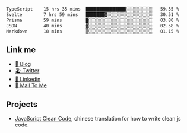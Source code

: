 <!--START_SECTION:waka-->

```txt
TypeScript    15 hrs 35 mins  ███████████████░░░░░░░░░░   59.55 %
Svelte        7 hrs 59 mins   ███████▓░░░░░░░░░░░░░░░░░   30.51 %
Prisma        59 mins         █░░░░░░░░░░░░░░░░░░░░░░░░   03.80 %
JSON          40 mins         ▓░░░░░░░░░░░░░░░░░░░░░░░░   02.58 %
Markdown      18 mins         ▒░░░░░░░░░░░░░░░░░░░░░░░░   01.15 %
```

<!--END_SECTION:waka-->

## Link me

- [📕 Blog](https://chris-yu.vercel.app/)
- [🏖️ Twitter](https://twitter.com/yuetong3yu)
- [🧳 Linkedin](https://www.linkedin.com/in/yuetong3yu)
- [📧 Mail To Me](mailto:yuetong3yu@gmail.com)


## Projects 

- [JavaScript Clean Code](https://js-clean-code-cn.vercel.app/), chinese translation for how to write clean js code.
